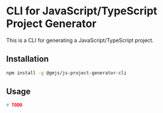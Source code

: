 # CLI for JavaScript/TypeScript Project Generator

This is a CLI for generating a JavaScript/TypeScript project.

## Installation

```bash
npm install -g @gmjs/js-project-generator-cli
```

## Usage

```bash
# TODO
```
